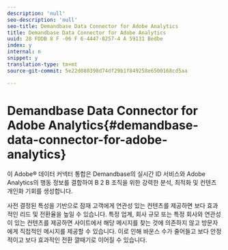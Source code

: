 ```yaml
---
description: 'null'
seo-description: 'null'
seo-title: Demandbase Data Connector for Adobe Analytics
title: Demandbase Data Connector for Adobe Analytics
uuid: 28 FDDB 8 F -06 F 6-4447-8257-4 A 59131 Bedbe
index: y
internal: n
snippet: y
translation-type: tm+mt
source-git-commit: 5e22d080398d74df29b1f849258e6500168cd5aa

---
```



# Demandbase Data Connector for Adobe Analytics{#demandbase-data-connector-for-adobe-analytics}

이 Adobe® 데이터 커넥터 통합은 Demandbase의 실시간 ID 서비스와 Adobe Analytics의 행동 정보를 결합하여 B 2 B 조직을 위한 강력한 분석, 최적화 및 컨텐츠 개인화 기회를 생성합니다.

사전 결정된 특성을 기반으로 잠재 고객에게 연관성 있는 컨텐츠를 제공하면 보다 효과적인 리드 및 전환율을 높일 수 있습니다. 특정 업계, 회사 규모 또는 특정 회사와 연관성이 있는 컨텐츠를 제공하면 사이트에서 해당 메시지를 찾는 것에 의존하지 않고 방문자에게 직접적인 메시지를 제공할 수 있습니다. 이로 인해 바운스 수가 줄어들고 보다 안정적이고 보다 효과적인 전환 깔때기로 이어질 수 있습니다.
